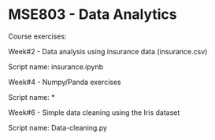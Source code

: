 # MSE803 - Data Analytics

Course exercises:

Week#2 - Data analysis using insurance data (insurance.csv)

   Script name: insurance.ipynb

Week#4 - Numpy/Panda exercises

   Script name: *

Week#6 - Simple data cleaning using the Iris dataset

   Script name: Data-cleaning.py



